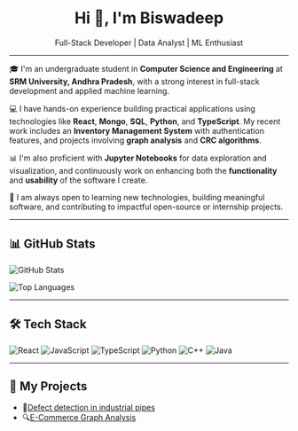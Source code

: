 <!-- Header -->
<h1 align="center">Hi 👋, I'm Biswadeep</h1>
<p align="center">
  Full-Stack Developer | Data Analyst | ML Enthusiast
</p>

---

🎓 I'm an undergraduate student in **Computer Science and Engineering** at **SRM University, Andhra Pradesh**, with a strong interest in full-stack development and applied machine learning.

💻 I have hands-on experience building practical applications using technologies like **React**, **Mongo**, **SQL**, **Python**, and **TypeScript**. My recent work includes an **Inventory Management System** with authentication features, and projects involving **graph analysis** and **CRC algorithms**.

📊 I'm also proficient with **Jupyter Notebooks** for data exploration and visualization, and continuously work on enhancing both the **functionality** and **usability** of the software I create.

🚀 I am always open to learning new technologies, building meaningful software, and contributing to impactful open-source or internship projects.


---

<!-- GitHub Stats -->
## 📊 GitHub Stats
![GitHub Stats](https://github-readme-stats.vercel.app/api?username=Cingrix&show_icons=true&theme=tokyonight)

![Top Languages](https://github-readme-stats.vercel.app/api/top-langs/?username=Cingrix&layout=compact&theme=tokyonight)

---

<!-- Tech Stack -->
## 🛠️ Tech Stack
![React](https://img.shields.io/badge/React-20232A?style=for-the-badge&logo=react&logoColor=61DAFB)
![JavaScript](https://img.shields.io/badge/JavaScript-F7DF1E?style=for-the-badge&logo=javascript&logoColor=black)
![TypeScript](https://img.shields.io/badge/TypeScript-3178C6?style=for-the-badge&logo=typescript&logoColor=white)
![Python](https://img.shields.io/badge/Python-3776AB?style=for-the-badge&logo=python&logoColor=white)
![C++](https://img.shields.io/badge/C++-00599C?style=for-the-badge&logo=cplusplus&logoColor=white)
![Java](https://img.shields.io/badge/Java-ED8B00?style=for-the-badge&logo=java&logoColor=white)

---

<!-- Projects -->
## 🚀 My Projects
- 🧠[Defect detection in industrial pipes](https://github.com/Cingrix/defect_detection_Industrial_pipes.git)
- 🔍[E-Commerce Graph Analysis](https://github.com/biswadeep-xyz/ecommerce-graph)
